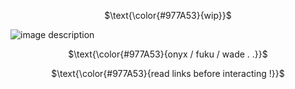 <p align='center'>$\text{\color{#977A53}{wip}}$ <br>
  
![image description](https://64.media.tumblr.com/9208bf03f0e9fd49cbd2ec561f775397/a28c7d8bc5d63d94-d7/s1280x1920/98b5a25dea68f8140a14c05fab9d8f99811d99c2.pnj)
<p align='center'>$\text{\color{#977A53}{onyx / fuku / wade . .}}$ <br>
<p align='center'>$\text{\color{#977A53}{read links before interacting !}}$ <br>
